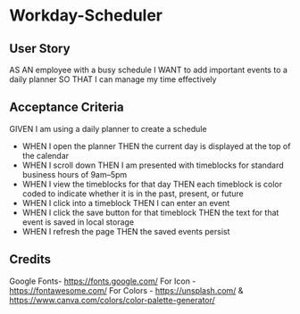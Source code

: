 # Workday-Scheduler


## User Story

AS AN employee with a busy schedule
I WANT to add important events to a daily planner
SO THAT I can manage my time effectively



## Acceptance Criteria

GIVEN I am using a daily planner to create a schedule
* WHEN I open the planner
THEN the current day is displayed at the top of the calendar
* WHEN I scroll down
THEN I am presented with timeblocks for standard business hours of 9am&ndash;5pm
* WHEN I view the timeblocks for that day
THEN each timeblock is color coded to indicate whether it is in the past, present, or future
* WHEN I click into a timeblock
THEN I can enter an event
* WHEN I click the save button for that timeblock
THEN the text for that event is saved in local storage
* WHEN I refresh the page
THEN the saved events persist



## Credits

Google Fonts- https://fonts.google.com/
For Icon - https://fontawesome.com/
For Colors - https://unsplash.com/ & https://www.canva.com/colors/color-palette-generator/ 
